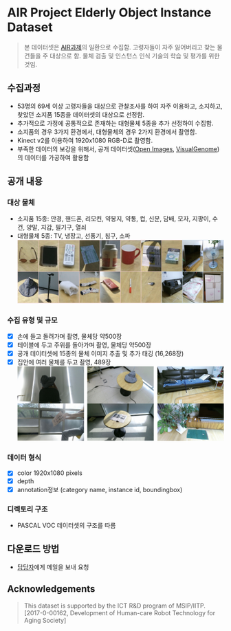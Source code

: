 # AIR Project Elderly Object Instance Dataset
> 본 데이터셋은 [AIR과제](https://ai4robot.github.io/)의 일환으로 수집함.
> 고령자들이 자주 잃어버리고 찾는 물건들을 주 대상으로 함.
> 물체 검출 및 인스턴스 인식 기술의 학습 및 평가를 위한 것임.

## 수집과정
* 53명의 69세 이상 고령자들을 대상으로 관찰조사를 하여 자주 이용하고, 소지하고, 찾았던 소지품 15종을 데이터셋의 대상으로 선정함.
* 추가적으로 가정에 공통적으로 존재하는 대형물체 5종을 추가 선정하여 수집함.
* 소지품의 경우 3가지 환경에서, 대형물체의 경우 2가지 환경에서 촬영함.
* Kinect v2를 이용하여 1920x1080 RGB-D로 촬영함.
* 부족한 데이터의 보강을 위해서, 공개 데이터셋([Open Images](https://storage.googleapis.com/openimages/web/index.html), [VisualGenome](https://visualgenome.org/))의 데이터를 가공하여 활용함

## 공개 내용
### 대상 물체
* 소지품 15종: 안경, 핸드폰, 리모컨, 약봉지, 약통, 컵, 신문, 담배, 모자, 지팡이, 수건, 양말, 지갑, 필기구, 열쇠
* 대형물체 5종: TV, 냉장고, 선풍기, 침구, 소파
![Example of instances](image/objects.png) 

### 수집 유형 및 규모
* [x] 손에 들고 돌려가며 촬영, 물체당 약500장
* [x] 테이블에 두고 주위를 돌아가며 촬영, 물체당 약500장
* [x] 공개 데이터셋에 15종의 물체 이미지 추출 및 추가 태깅 (16,268장)
* [x] 집안에 여러 물체를 두고 촬영, 489장
![Example of cases](image/cases.png) 

### 데이터 형식
* [x] color 1920x1080 pixels
* [x] depth
* [x] annotation정보 (category name, instance id, boundingbox)

### 디렉토리 구조
* PASCAL VOC 데이터셋의 구조를 따름

## 다운로드 방법
* [담당자](yochin@etri.re.kr)에게 메일을 보내 요청

## Acknowledgements
> This dataset is supported by the ICT R&D program of MSIP/IITP. [2017-0-00162, Development of Human-care Robot Technology for Aging Society]
